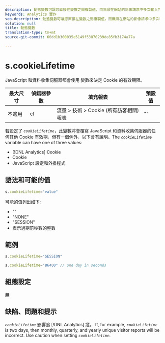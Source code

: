 ```yaml
---
description: 動態變數可讓您直接在變數之間複製值，而無須在網站的影像請求中多次輸入完整值。
keywords: Analytics 實作
seo-description: 動態變數可讓您直接在變數之間複製值，而無須在網站的影像請求中多次輸入完整值。
solution: null
title: 動態變數
translation-type: tm+mt
source-git-commit: 60dd1b300035e5149f53870239de85fb3174a77a

---
```



# s.cookieLifetime

JavaScript 和資料收集伺服器都會使用 變數來決定 Cookie 的有效期限。

| 最大尺寸 | 偵錯器參數 | 填充報表 | 預設值 |
|---|---|---|---|
| 不適用 | cl | 流量 &gt; 技術 &gt; Cookie (所有訪客相關) 報表 | "" |

若設定了 *`cookieLifetime`*，此變數將會覆寫 JavaScript 和資料收集伺服器的任何其他 Cookie 有效期，但有一個例外，以下會有說明。The *`cookieLifetime`* variable can have one of three values:

* [!DNL Analytics] Cookie
* Cookie
* JavaScript 設定和外掛程式

## 語法和可能的值

```js
s.cookieLifetime="value"
```

可能的值列出如下: 

* ""
* "NONE"
* "SESSION"
* 表示過期前秒數的整數

## 範例

```js
s.cookieLifetime="SESSION"
```

```js
s.cookieLifetime="86400" // one day in seconds
```

## 組態設定

無

## 缺陷、問題和提示

*`cookieLifetime`* 影響追 [!DNL Analytics] 蹤。 If, for example, *`cookieLifetime`* is two days, then monthly, quarterly, and yearly unique visitor reports will be incorrect. Use caution when setting *`cookieLifetime`*.
